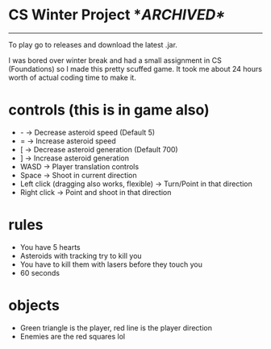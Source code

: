 # CS Winter Project \****ARCHIVED\****
-------------------
To play go to releases and download the latest .jar.

I was bored over winter break and had a small assignment in CS (Foundations) so I 
made this pretty scuffed game. It took me about 24 hours worth of actual coding time to make it.

#
#
# controls (this is in game also)

- \- -> Decrease asteroid speed (Default 5)
- \= -> Increase asteroid speed
- \[ -> Decrease asteroid generation (Default 700)
- ] -> Increase asteroid generation
- WASD -> Player translation controls
- Space -> Shoot in current direction
- Left click (dragging also works, flexible) -> Turn/Point in that direction
- Right click -> Point and shoot in that direction

# rules

- You have 5 hearts
- Asteroids with tracking try to kill you
- You have to kill them with lasers before they touch you
- 60 seconds

# objects

- Green triangle is the player, red line is the player direction
- Enemies are the red squares lol
